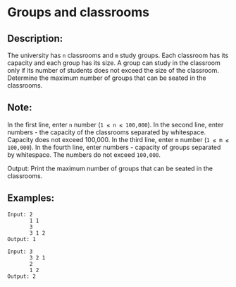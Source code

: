 # Groups and classrooms

## Description:

The university has `n` classrooms and `m` study groups. Each classroom has its capacity and each group has its size. A group can study in the classroom only if its number of students does not exceed the size of the classroom. Determine the maximum number of groups that can be seated in the classrooms.

## Note:

In the first line, enter `n` number (`1 ≤ n ≤ 100,000`). In the second line, enter numbers - the capacity of the classrooms separated by whitespace. Capacity does not exceed 100,000. In the third line, enter `m` number (`1 ≤ m ≤ 100,000`). In the fourth line, enter numbers - capacity of groups separated by whitespace. The numbers do not exceed `100,000`.

Output: Print the maximum number of groups that can be seated in the classrooms.

## Examples:

```
Input: 2
       1 1
       3
       3 1 2
Output: 1
```
```
Input: 3
       3 2 1
       2
       1 2
Output: 2
```

